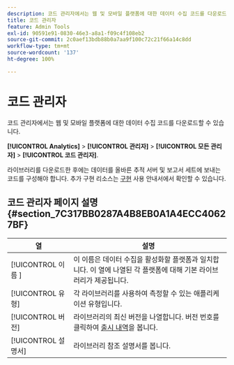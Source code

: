 ```yaml
---
description: 코드 관리자에서는 웹 및 모바일 플랫폼에 대한 데이터 수집 코드를 다운로드할 수 있습니다.
title: 코드 관리자
feature: Admin Tools
exl-id: 90591e91-0830-46e3-a8a1-f09c4f108eb2
source-git-commit: 2c0aef13bdb88b0a7aa9f100c72c21f66a14c8dd
workflow-type: tm+mt
source-wordcount: '137'
ht-degree: 100%

---
```


# 코드 관리자

코드 관리자에서는 웹 및 모바일 플랫폼에 대한 데이터 수집 코드를 다운로드할 수 있습니다.

**[!UICONTROL Analytics]** > **[!UICONTROL 관리자]** > **[!UICONTROL 모든 관리자]** > **[!UICONTROL 코드 관리자]**.

라이브러리를 다운로드한 후에는 데이터를 올바른 추적 서버 및 보고서 세트에 보내는 코드를 구성해야 합니다. 추가 구현 리소스는 [구현](/help/implement/home.md) 사용 안내서에서 확인할 수 있습니다.

## 코드 관리자 페이지 설명 {#section_7C317BB0287A4B8EB0A1A4ECC40627BF}

| 열 | 설명 |
|--- |--- |
| [!UICONTROL  이름 ] | 이 이름은 데이터 수집을 활성화할 플랫폼과 일치합니다. 이 열에 나열된 각 플랫폼에 대해 기본 라이브러리가 제공됩니다. |
| [!UICONTROL 유형] | 각 라이브러리를 사용하여 측정할 수 있는 애플리케이션 유형입니다. |
| [!UICONTROL 버전] | 라이브러리의 최신 버전을 나열합니다. 버전 번호를 클릭하여 [출시 내역](https://experienceleague.adobe.com/docs/analytics/implementation/appmeasurement-updates.html)을 봅니다. |
| [!UICONTROL 설명서] | 라이브러리 참조 설명서를 봅니다. |
